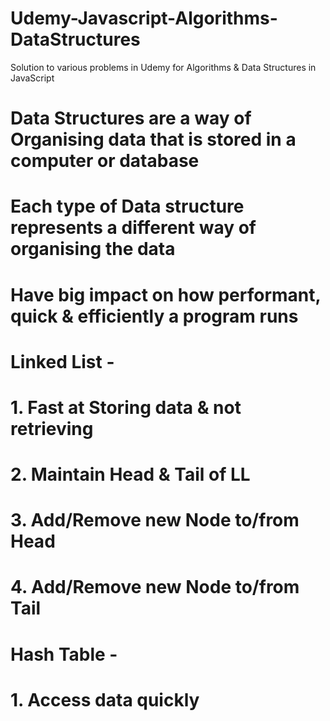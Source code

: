 # Udemy-Javascript-Algorithms-DataStructures
Solution to various problems in Udemy for Algorithms &amp; Data Structures in JavaScript

# Data Structures are a way of Organising data that is stored in a computer or database
# Each type of Data structure represents a different way of organising the data
# Have big impact on how performant, quick & efficiently a program runs

# Linked List - 
# 1. Fast at Storing data & not retrieving
# 2. Maintain Head & Tail of LL
# 3. Add/Remove new Node to/from Head
# 4. Add/Remove new Node to/from Tail

# Hash Table  -
# 1. Access data quickly

